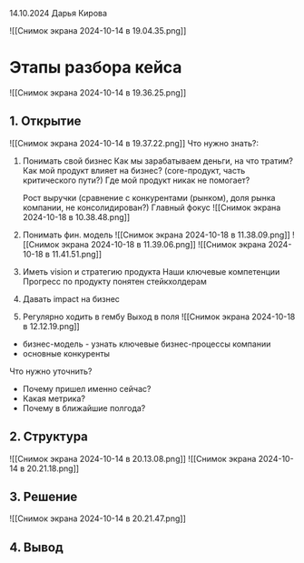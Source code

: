 14.10.2024
Дарья Кирова

![[Снимок экрана 2024-10-14 в 19.04.35.png]]

# Этапы разбора кейса

![[Снимок экрана 2024-10-14 в 19.36.25.png]]
## 1. Открытие
![[Снимок экрана 2024-10-14 в 19.37.22.png]]
Что нужно знать?:
1. Понимать свой бизнес
	Как мы зарабатываем деньги, на что тратим?
	Как мой продукт влияет на бизнес? (core-продукт, часть критического пути?)
	Где мой продукт никак не помогает?

	Рост выручки (сравнение с конкурентами (рынком), доля рынка компании, не консолидирован?)
	Главный фокус
	![[Снимок экрана 2024-10-18 в 10.38.48.png]]
2. Понимать фин. модель
	![[Снимок экрана 2024-10-18 в 11.38.09.png]]
	![[Снимок экрана 2024-10-18 в 11.39.06.png]]
	![[Снимок экрана 2024-10-18 в 11.41.51.png]]
3. Иметь vision и стратегию продукта
	Наши ключевые компетенции
	Прогресс по продукту понятен стейкхолдерам
4. Давать impact на бизнес
5. Регулярно ходить в гембу
	Выход в поля
	![[Снимок экрана 2024-10-18 в 12.12.19.png]]

- бизнес-модель - узнать ключевые бизнес-процессы компании
- основные конкуренты

Что нужно уточнить?
- Почему пришел именно сейчас?
- Какая метрика?
- Почему в ближайшие полгода?

## 2. Структура
![[Снимок экрана 2024-10-14 в 20.13.08.png]]
![[Снимок экрана 2024-10-14 в 20.21.18.png]]
## 3. Решение
![[Снимок экрана 2024-10-14 в 20.21.47.png]]
## 4. Вывод
